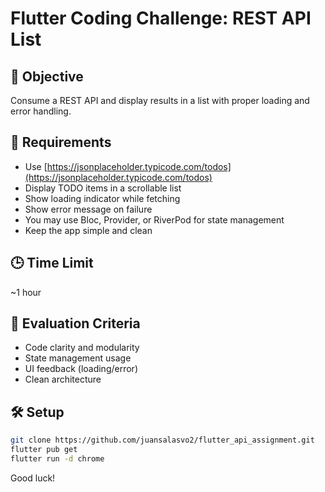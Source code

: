 # Flutter Coding Challenge: REST API List

## 🧠 Objective
Consume a REST API and display results in a list with proper loading and error handling.

## 🚀 Requirements
- Use [https://jsonplaceholder.typicode.com/todos](https://jsonplaceholder.typicode.com/todos)
- Display TODO items in a scrollable list
- Show loading indicator while fetching
- Show error message on failure
- You may use Bloc, Provider, or RiverPod for state management
- Keep the app simple and clean

## 🕒 Time Limit
~1 hour

## 🧪 Evaluation Criteria
- Code clarity and modularity
- State management usage
- UI feedback (loading/error)
- Clean architecture

## 🛠 Setup
```bash
git clone https://github.com/juansalasvo2/flutter_api_assignment.git
flutter pub get
flutter run -d chrome
```

Good luck!
